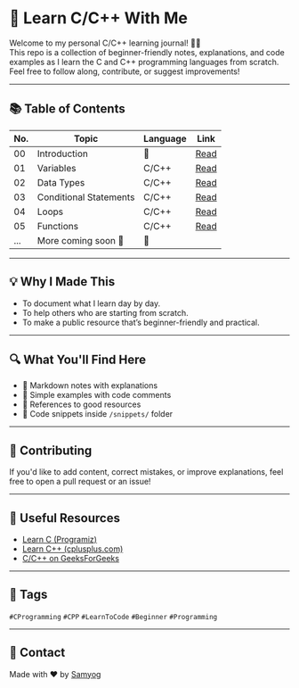 # 🚀 Learn C/C++ With Me

Welcome to my personal C/C++ learning journal! 👨‍💻  
This repo is a collection of beginner-friendly notes, explanations, and code examples as I learn the C and C++ programming languages from scratch. Feel free to follow along, contribute, or suggest improvements!

---

## 📚 Table of Contents

| No. | Topic                  | Language | Link                          |
|-----|------------------------|----------|--------------------------------|
| 00  | Introduction           | 📝       | [Read](00-introduction.md)     |
| 01  | Variables              | C/C++    | [Read](01-variables.md)        |
| 02  | Data Types             | C/C++    | [Read](02-data-types.md)       |
| 03  | Conditional Statements | C/C++    | [Read](03-conditions.md)       |
| 04  | Loops                  | C/C++    | [Read](04-loops.md)            |
| 05  | Functions              | C/C++    | [Read](05-functions.md)        |
| ... | More coming soon 🚧    | 🔧       |                                |

---

## 💡 Why I Made This

- To document what I learn day by day.
- To help others who are starting from scratch.
- To make a public resource that’s beginner-friendly and practical.

---

## 🔍 What You'll Find Here

- 📘 Markdown notes with explanations
- 🧠 Simple examples with code comments
- 🔗 References to good resources
- 📂 Code snippets inside `/snippets/` folder

---

## 🤝 Contributing

If you'd like to add content, correct mistakes, or improve explanations, feel free to open a pull request or an issue!

---

## 🔗 Useful Resources

- [Learn C (Programiz)](https://www.programiz.com/c-programming)
- [Learn C++ (cplusplus.com)](https://cplusplus.com/doc/tutorial/)
- [C/C++ on GeeksForGeeks](https://www.geeksforgeeks.org/c-plus-plus/)

---

## 📌 Tags

`#CProgramming` `#CPP` `#LearnToCode` `#Beginner` `#Programming`

---

## 📧 Contact

Made with ❤️ by [Samyog](https://github.com/Iam-samyog)
